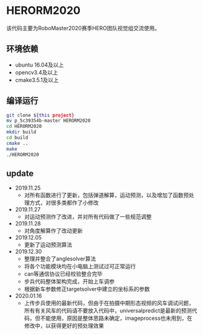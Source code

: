 # HERORM2020
该代码主要为RoboMaster2020赛季HERO团队视觉组交流使用。

## 环境依赖
- ubuntu 16.04及以上
- opencv3.4及以上
- cmake3.5.1及以上

## 编译运行
```sh
git clone ${this project}
mv p_5c39354b-master HERORM2020
cd HERORM2020
mkdir build
cd build
cmake ..
make
./HERORM2020
```

## update
- 2019.11.25
   -   对所有函数进行了更新，包括弹道解算，运动预测，以及增加了函数预处理方式，对很多类都作了小修改
- 2019.11.27
   -   对运动预测作了改进，并对所有代码做了一些规范调整
- 2019.11.28
   -   对角度解算作了改动更新
- 2019.12.05
   -   更新了运动预测算法
- 2019.12.30
   -   整理并整合了anglesolver算法
   -   将各个功能模块均在小电脑上测试过可正常运行
   -   can等通信协议已经校验整合完毕
   -   步兵代码整体架构完成，开始上车调参
   -   根据新车参数修正targetsolver中建立的坐标系的参数
- 2020.01.16
   -   上传步兵使用的最新代码，但由于在拍摄中期形态视频的风车调试问题，所有有关风车的代码请不要放入代码中，universalpredict是最新的预测代码，但不能使用，原因是整体思路未确定，imageprocess也未用到，在修改中，以获得更好的预处理效果
